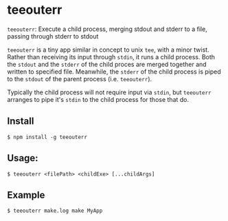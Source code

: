 # teeouterr
`teeouterr`: Execute a child process, merging stdout and stderr to a file, passing through stderr to stdout

`teeouterr` is a tiny app similar in concept to unix `tee`, with a minor twist. Rather than receiving its
input through `stdin`, it runs a child process. Both the `stdout` and the `stderr` of the child proces are
merged together and written to specified file. Meanwhile, the `stderr` of the child process is piped
to the `stdout` of the parent process (i.e. `teeouterr`).

Typically the child process will not require input via `stdin`, but `teeouterr` arranges to pipe it's `stdin`
to the child process for those that do.

## Install

    $ npm install -g teeouterr

## Usage:

    $ teeouterr <filePath> <childExe> [...childArgs]

## Example

    $ teeouterr make.log make MyApp
